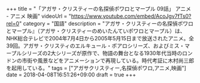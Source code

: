 +++
title =  "「アガサ・クリスティーの名探偵ポワロとマープル 09話」 アニメ - アニメ 映画"
videoUrl = "https://www.youtube.com/embed/AcoJgv7fTs0?rel=0"
category = "国語"
description = "アガサ・クリスティーの名探偵ポワロとマープル』（アガサ・クリスティーのめいたんていポワロとマープル）は、NHK総合テレビで2004年7月4日から2005年5月15日まで放送されたアニメ。全39回。アガサ・クリスティのエルキュール・ポアロシリーズ、およびミス・マープルシリーズの2大シリーズが原作で、物語の舞台となる1930年代当時のロンドンの市街や風景などをアニメーションで再現している。時代考証に木村尚三郎を起用している。"
tags = ["アガサクリスティー,名探偵ポワロ,アニメ,映画"]
date = 2018-04-08T16:51:26+09:00
draft = true
+++

